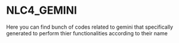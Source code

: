 # NLC4_GEMINI
 Here you can find bunch of codes related to gemini that specifically generated to perform thier functionalities according to their name
